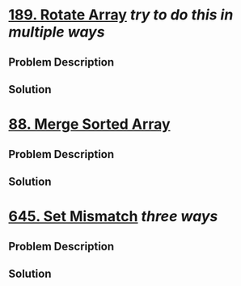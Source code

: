 # [189. Rotate Array](https://leetcode.com/problems/rotate-array)   _**try to do this in multiple ways**_
## Problem Description

## Solution


# [88. Merge Sorted Array](https://leetcode.com/problems/merge-sorted-array)
## Problem Description

## Solution


# [645. Set Mismatch](https://leetcode.com/problems/set-mismatch/description/)  _**three ways**_
## Problem Description

## Solution

